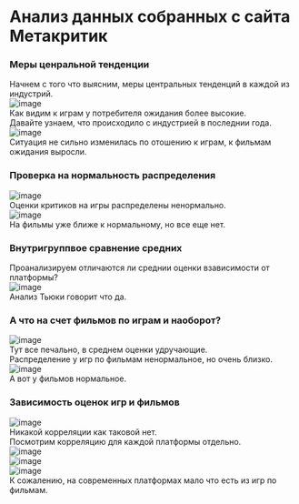 # Анализ данных собранных с сайта Метакритик
### Меры ценральной тенденции
Начнем с того что выясним, меры центральных тенденций в каждой из индустрий. </br>
![image](https://user-images.githubusercontent.com/82449566/218037155-2612cf42-f337-49b2-8fb1-29ebe7fcdebf.png) </br>
Как видим к играм у потребителя ожидания более высокие. </br>
Давайте узнаем, что происходило с индустрией в последнии года. </br>
![image](https://user-images.githubusercontent.com/82449566/218044030-16d821ac-1e4e-4af0-bc26-444d89d48ed7.png) </br>
Cитуация не сильно изменилась по отошению к играм, к фильмам ожидания выросли. </br>
### Проверка на нормальность распределения
![image](https://user-images.githubusercontent.com/82449566/218045863-aba5b431-4894-4a80-a964-d5c4c3b65a73.png) </br>
Оценки критиков на игры распределены ненормально. </br>
![image](https://user-images.githubusercontent.com/82449566/218046060-bba1983c-0366-413e-8720-b3d07f7583e3.png) </br>
На фильмы уже ближе к нормальному, но все еще нет. </br>
### Внутригруппвое сравнение средних
Проанализируем отличаются ли среднии оценки взависимости от платформы? </br>
![image](https://user-images.githubusercontent.com/82449566/218049364-ab948a08-4e1d-4b8d-ab06-c9a1579f2ecb.png) </br>
Анализ Тьюки говорит что да. </br>
### А что на счет фильмов по играм и наоборот?
![image](https://user-images.githubusercontent.com/82449566/218050415-5a4e7cc3-155c-4cf9-9ba8-90ccdf5bb5b6.png) </br>
Тут все печально, в среднем оценки удручающие. </br>
Распределение у игр по фильмам ненормальное, но очень близко. </br>
![image](https://user-images.githubusercontent.com/82449566/218050716-38568851-fbff-4a35-9a72-2ae0d5490f88.png) </br>
А вот у фильмов нормальное. </br>
### Зависимость оценок игр и фильмов
![image](https://user-images.githubusercontent.com/82449566/218050980-6f634053-c05f-4c5b-8ca1-726edc96a03b.png) </br>
Никакой корреляции как таковой нет. </br>
Посмотрим корреляцию для каждой платформы отдельно. </br>
![image](https://user-images.githubusercontent.com/82449566/218051719-73781736-1f22-486e-a603-1996f5fefc4f.png) </br>
![image](https://user-images.githubusercontent.com/82449566/218051802-a4565996-0c4c-4d09-8199-de3fcb5e3815.png) </br>
![image](https://user-images.githubusercontent.com/82449566/218051941-c5a25f57-414a-4e89-86fc-d70b4f529339.png) </br>
К сожалению, на современных платформах мало что есть из игр по фильмам. </br>
